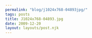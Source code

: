```yaml
---
permalink: "blog/j1024x768-04893jpg/"
tags: posts
title: J1024x768-04893.jpg
date: 2009-12-20
layout: layouts/post.njk
---
```


